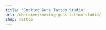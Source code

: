 ```yaml
---
title: "Smoking Guns Tattoo Studio"
url: /cherokee/smoking-guns-tattoo-studio/
shop: tattoo
---
```

